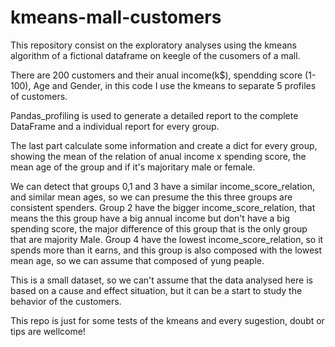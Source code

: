 # kmeans-mall-customers

This repository consist on the exploratory analyses using the kmeans algorithm of a fictional dataframe on keegle of the cusomers of a mall.

There are 200 customers and their anual income(k$), spendding score (1-100), Age and Gender, in this code I use the kmeans to separate 5 profiles of customers.

Pandas_profiling is used to generate a detailed report to the complete DataFrame and a individual report for every group.

The last part calculate some information and create a dict for every group, showing the mean of the relation of anual income x spending score, the mean age of the group and if it's majoritary male or female.

We can detect that groups 0,1 and 3 have a similar income_score_relation, and similar mean ages, so we can presume the this three groups are consistent spenders. 
Group 2 have the bigger income_score_relation, that means the this group have a big annual income but don't have a big spending score, the major difference of this group that is the only group that are majority Male.
Group 4 have the lowest income_score_relation, so it spends more than it earns, and this group is also composed with the lowest mean age, so we can assume that composed of yung peaple.

This is a small dataset, so we can't assume that the data analysed here is based on a cause and effect situation, but it can be a start to study the behavior of the customers.

This repo is just for some tests of the kmeans and every sugestion, doubt or tips are wellcome!
